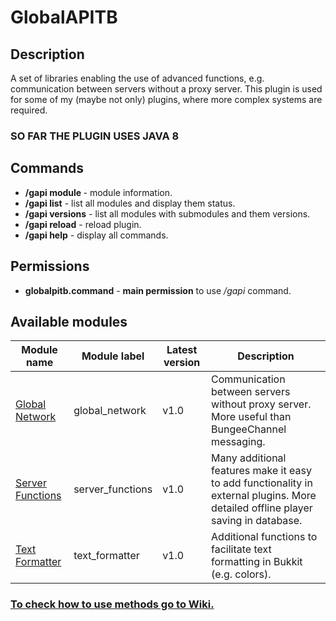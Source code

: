 # GlobalAPITB


## Description
A set of libraries enabling the use of advanced functions,
e.g. communication between servers without a proxy server.
This plugin is used for some of my (maybe not only) plugins,
where more complex systems are required.

### SO FAR THE PLUGIN USES JAVA 8

## Commands
- **/gapi module <module>** - module information.
- **/gapi list** - list all modules and display them status.
- **/gapi versions** - list all modules with submodules and them versions.
- **/gapi reload** - reload plugin.
- **/gapi help** - display all commands.

## Permissions
- **globalpitb.command** - **main permission** to use */gapi* command.


## Available modules
| Module name                                                                               | Module label     | Latest version | Description                                                                                                                      |
|-------------------------------------------------------------------------------------------|------------------|----------------|----------------------------------------------------------------------------------------------------------------------------------|
| [Global Network](https://github.com/MiloszBratkowski/GlobalAPITB/wiki/Global-Network)     | global_network   | v1.0           | Communication between servers without proxy server. More useful than BungeeChannel messaging.                                    |
| [Server Functions](https://github.com/MiloszBratkowski/GlobalAPITB/wiki/Server-Functions) | server_functions | v1.0           | Many additional features make it easy to add functionality in external plugins. More detailed offline player saving in database. |
| [Text Formatter](https://github.com/MiloszBratkowski/GlobalAPITB/wiki/Text-Formatter)     | text_formatter   | v1.0           | Additional functions to facilitate text formatting in Bukkit (e.g. colors).                                                      |

### **[To check how to use methods go to Wiki.](https://github.com/MiloszBratkowski/GlobalAPITB/wiki)**
